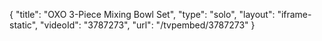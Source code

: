 {
    "title": "OXO 3-Piece Mixing Bowl Set",
    "type": "solo",
    "layout": "iframe-static",
    "videoId": "3787273",
    "url": "\/tvpembed\/3787273"
}